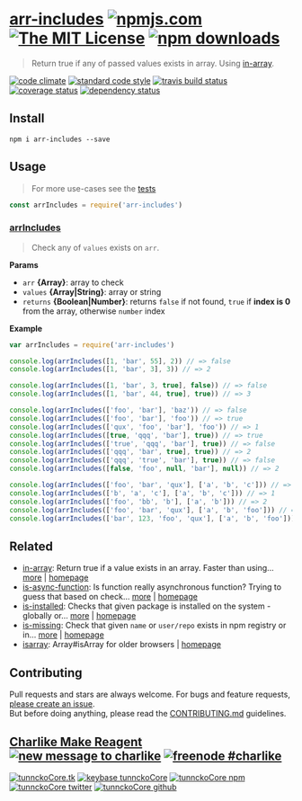 # [arr-includes][author-www-url] [![npmjs.com][npmjs-img]][npmjs-url] [![The MIT License][license-img]][license-url] [![npm downloads][downloads-img]][downloads-url] 

> Return true if any of passed values exists in array. Using [in-array][].

[![code climate][codeclimate-img]][codeclimate-url] [![standard code style][standard-img]][standard-url] [![travis build status][travis-img]][travis-url] [![coverage status][coveralls-img]][coveralls-url] [![dependency status][david-img]][david-url]

## Install

```
npm i arr-includes --save
```

## Usage
> For more use-cases see the [tests](./test.js)

```js
const arrIncludes = require('arr-includes')
```

### [arrIncludes](index.js#L49)
> Check any of `values` exists on `arr`.

**Params**

* `arr` **{Array}**: array to check    
* `values` **{Array|String}**: array or string    
* `returns` **{Boolean|Number}**: returns `false` if not found, `true` if **index is 0** from the array, otherwise `number` index  

**Example**

```js
var arrIncludes = require('arr-includes')

console.log(arrIncludes([1, 'bar', 55], 2)) // => false
console.log(arrIncludes([1, 'bar', 3], 3)) // => 2

console.log(arrIncludes([1, 'bar', 3, true], false)) // => false
console.log(arrIncludes([1, 'bar', 44, true], true)) // => 3

console.log(arrIncludes(['foo', 'bar'], 'baz')) // => false
console.log(arrIncludes(['foo', 'bar'], 'foo')) // => true
console.log(arrIncludes(['qux', 'foo', 'bar'], 'foo')) // => 1
console.log(arrIncludes([true, 'qqq', 'bar'], true)) // => true
console.log(arrIncludes(['true', 'qqq', 'bar'], true)) // => false
console.log(arrIncludes(['qqq', 'bar', true], true)) // => 2
console.log(arrIncludes(['qqq', 'true', 'bar'], true)) // => false
console.log(arrIncludes([false, 'foo', null, 'bar'], null)) // => 2

console.log(arrIncludes(['foo', 'bar', 'qux'], ['a', 'b', 'c'])) // => false
console.log(arrIncludes(['b', 'a', 'c'], ['a', 'b', 'c'])) // => 1
console.log(arrIncludes(['foo', 'bb', 'b'], ['a', 'b'])) // => 2
console.log(arrIncludes(['foo', 'bar', 'qux'], ['a', 'b', 'foo'])) // => true
console.log(arrIncludes(['bar', 123, 'foo', 'qux'], ['a', 'b', 'foo'])) // => 2
```

## Related
- [in-array](https://www.npmjs.com/package/in-array): Return true if a value exists in an array. Faster than using… [more](https://github.com/jonschlinkert/in-array) | [homepage](https://github.com/jonschlinkert/in-array "Return true if a value exists in an array. Faster than using indexOf and won't blow up on null values.")
- [is-async-function](https://www.npmjs.com/package/is-async-function): Is function really asynchronous function? Trying to guess that based on check… [more](https://github.com/tunnckocore/is-async-function#readme) | [homepage](https://github.com/tunnckocore/is-async-function#readme "Is function really asynchronous function? Trying to guess that based on check if [common-callback-names][] exists as function arguments names or you can pass your custom.")
- [is-installed](https://www.npmjs.com/package/is-installed): Checks that given package is installed on the system - globally or… [more](https://github.com/tunnckoCore/is-installed#readme) | [homepage](https://github.com/tunnckoCore/is-installed#readme "Checks that given package is installed on the system - globally or locally.")
- [is-missing](https://www.npmjs.com/package/is-missing): Check that given `name` or `user/repo` exists in npm registry or in… [more](https://github.com/tunnckocore/is-missing#readme) | [homepage](https://github.com/tunnckocore/is-missing#readme "Check that given `name` or `user/repo` exists in npm registry or in github as user repository.")
- [isarray](https://www.npmjs.com/package/isarray): Array#isArray for older browsers | [homepage](https://github.com/juliangruber/isarray "Array#isArray for older browsers")

## Contributing
Pull requests and stars are always welcome. For bugs and feature requests, [please create an issue](https://github.com/tunnckoCore/arr-includes/issues/new).  
But before doing anything, please read the [CONTRIBUTING.md](./CONTRIBUTING.md) guidelines.

## [Charlike Make Reagent](http://j.mp/1stW47C) [![new message to charlike][new-message-img]][new-message-url] [![freenode #charlike][freenode-img]][freenode-url]

[![tunnckoCore.tk][author-www-img]][author-www-url] [![keybase tunnckoCore][keybase-img]][keybase-url] [![tunnckoCore npm][author-npm-img]][author-npm-url] [![tunnckoCore twitter][author-twitter-img]][author-twitter-url] [![tunnckoCore github][author-github-img]][author-github-url]

[in-array]: https://github.com/jonschlinkert/in-array

[npmjs-url]: https://www.npmjs.com/package/arr-includes
[npmjs-img]: https://img.shields.io/npm/v/arr-includes.svg?label=arr-includes

[license-url]: https://github.com/tunnckoCore/arr-includes/blob/master/LICENSE
[license-img]: https://img.shields.io/npm/l/arr-includes.svg

[downloads-url]: https://www.npmjs.com/package/arr-includes
[downloads-img]: https://img.shields.io/npm/dm/arr-includes.svg

[codeclimate-url]: https://codeclimate.com/github/tunnckoCore/arr-includes
[codeclimate-img]: https://img.shields.io/codeclimate/github/tunnckoCore/arr-includes.svg

[travis-url]: https://travis-ci.org/tunnckoCore/arr-includes
[travis-img]: https://img.shields.io/travis/tunnckoCore/arr-includes/master.svg

[coveralls-url]: https://coveralls.io/r/tunnckoCore/arr-includes
[coveralls-img]: https://img.shields.io/coveralls/tunnckoCore/arr-includes.svg

[david-url]: https://david-dm.org/tunnckoCore/arr-includes
[david-img]: https://img.shields.io/david/tunnckoCore/arr-includes.svg

[standard-url]: https://github.com/feross/standard
[standard-img]: https://img.shields.io/badge/code%20style-standard-brightgreen.svg

[author-www-url]: http://www.tunnckocore.tk
[author-www-img]: https://img.shields.io/badge/www-tunnckocore.tk-fe7d37.svg

[keybase-url]: https://keybase.io/tunnckocore
[keybase-img]: https://img.shields.io/badge/keybase-tunnckocore-8a7967.svg

[author-npm-url]: https://www.npmjs.com/~tunnckocore
[author-npm-img]: https://img.shields.io/badge/npm-~tunnckocore-cb3837.svg

[author-twitter-url]: https://twitter.com/tunnckoCore
[author-twitter-img]: https://img.shields.io/badge/twitter-@tunnckoCore-55acee.svg

[author-github-url]: https://github.com/tunnckoCore
[author-github-img]: https://img.shields.io/badge/github-@tunnckoCore-4183c4.svg

[freenode-url]: http://webchat.freenode.net/?channels=charlike
[freenode-img]: https://img.shields.io/badge/freenode-%23charlike-5654a4.svg

[new-message-url]: https://github.com/tunnckoCore/ama
[new-message-img]: https://img.shields.io/badge/ask%20me-anything-green.svg

[common-callback-names]: https://github.com/tunnckocore/common-callback-names